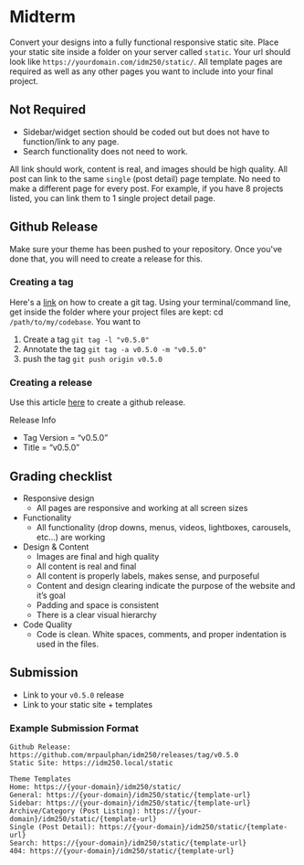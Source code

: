 # Midterm
Convert your designs into a fully functional responsive static site. Place your static site inside a folder on your server called `static`. Your url should look like `https://yourdomain.com/idm250/static/`. All template pages are required as well as any other pages you want to include into your final project. 

## Not Required
- Sidebar/widget section should be coded out but does not have to function/link to any page. 
- Search functionality does not need to work.

All link should work, content is real, and images should be high quality. All post can link to the same `single` (post detail) page template. No need to make a different page for every post. For example, if you have 8 projects listed, you can link them to 1 single project detail page. 

## Github Release
Make sure your theme has been pushed to your repository. Once you've done that, you will need to create a release for this. 

### Creating a tag
Here's a [link](https://git-scm.com/book/en/v2/Git-Basics-Tagging) on how to create a git tag. Using your terminal/command line, get inside the folder where your project files are kept: cd `/path/to/my/codebase`. You want to 
1. Create a tag `git tag -l "v0.5.0"`
2. Annotate the tag `git tag -a v0.5.0 -m "v0.5.0"`
3. push the tag `git push origin v0.5.0`

### Creating a release
Use this article [here](https://help.github.com/articles/creating-releases/me) to create a github release. 

Release Info
- Tag Version = “v0.5.0”
- Title = “v0.5.0”

## Grading checklist
- Responsive design
    - All pages are responsive and working at all screen sizes
- Functionality
    - All functionality (drop downs, menus, videos, lightboxes, carousels, etc…) are working
- Design & Content
    - Images are final and high quality
    - All content is real and final
    - All content is properly labels, makes sense, and purposeful
    - Content and design clearing indicate the purpose of the website and it’s goal
    - Padding and space is consistent
    - There is a clear visual hierarchy
- Code Quality
    - Code is clean. White spaces, comments, and proper indentation is used in the files.

## Submission
- Link to your `v0.5.0` release
- Link to your static site + templates

### Example Submission Format
```
Github Release: https://github.com/mrpaulphan/idm250/releases/tag/v0.5.0
Static Site: https://idm250.local/static

Theme Templates
Home: https://{your-domain}/idm250/static/ 
General: https://{your-domain}/idm250/static/{template-url}
Sidebar: https://{your-domain}/idm250/static/{template-url}
Archive/Category (Post Listing): https://{your-domain}/idm250/static/{template-url}
Single (Post Detail): https://{your-domain}/idm250/static/{template-url}
Search: https://{your-domain}/idm250/static/{template-url}
404: https://{your-domain}/idm250/static/{template-url}
```
